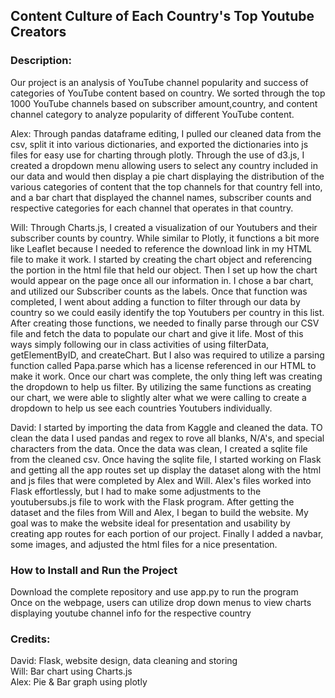 ## Content Culture of Each Country's Top Youtube Creators

### Description:
Our project is an analysis of YouTube channel popularity and success of categories of YouTube content based on country. We sorted through the top 1000 YouTube channels based on subscriber amount,country, and content channel category to analyze popularity of different YouTube content.  
  
Alex: Through pandas dataframe editing, I pulled our cleaned data from the csv, split it into various dictionaries, and exported the dictionaries into js files for easy use for charting through plotly. Through the use of d3.js, I created a dropdown menu allowing users to select any country included in our data and would then display a pie chart displaying the distribution of the various categories of content that the top channels for that country fell into, and a bar chart that displayed the channel names, subscriber counts and respective categories for each channel that operates in that country.

Will: Through Charts.js, I created a visualization of our Youtubers and their subscriber counts by country. While similar to Plotly, it functions a bit more like Leaflet because I needed to reference the download link in my HTML file to make it work. I started by creating the chart object and referencing the portion in the html file that held our object. Then I set up how the chart would appear on the page once all our information in. I chose a bar chart, and utilized our Subscriber counts as the labels. Once that function was completed, I went about adding a function to filter through our data by country so we could easily identify the top Youtubers per country in this list. After creating those functions, we needed to finally parse through our CSV file and fetch the data to populate our chart and give it life. Most of this ways simply following our in class activities of using filterData, getElementByID, and createChart. But I also was required to utilize a parsing function called Papa.parse which has a license referenced in our HTML to make it work. Once our chart was complete, the only thing left was creating the dropdown to help us filter. By utilizing the same functions as creating our chart, we were able to slightly alter what we were calling to create a dropdown to help us see each countries Youtubers individually. 

David: I started by importing the data from Kaggle and cleaned the data. TO clean the data I used pandas and regex to rove all blanks, N/A's, and special characters from the data. Once the data was clean, I created a sqlite file from the cleaned csv. Once having the sqlite file, I started working on Flask and getting all the app routes set up display the dataset along with the html and js files that were completed by Alex and Will. Alex's files worked into Flask effortlessly, but I had to make some adjustments to the youtubersubs.js file to work with the Flask program. After getting the dataset and the files from Will and Alex, I began to build the website. My goal was to make the website ideal for presentation and usability by creating app routes for each portion of our project. Finally I added a navbar, some images, and adjusted the html files for a nice presentation.

### How to Install and Run the Project
Download the complete repository and use app.py to run the program  
Once on the webpage, users can utilize drop down menus to view charts displaying youtube channel info for the respective country

### Credits:
David: Flask, website design, data cleaning and storing  
Will: Bar chart using Charts.js  
Alex: Pie & Bar graph using plotly
